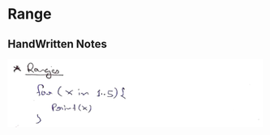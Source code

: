 # Range

## HandWritten Notes
<p align="center">
<img src="./1.jpg" alt="Page 1" width="800"/>
<p\>
